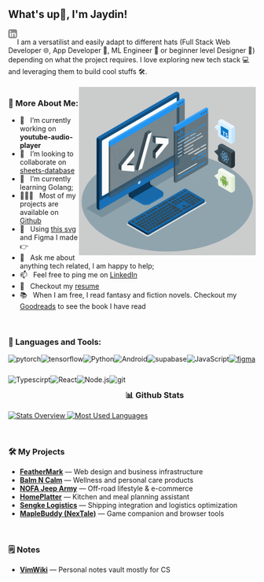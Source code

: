 ## What's up👋, I'm Jaydin!
<a href='https://www.linkedin.com/in/jaydin-gulley-671065267'><img align='left' alt="linkedin" src="https://raw.githubusercontent.com/jaydindg/jaydindg/refs/heads/main/assets/linkedin.svg" height='18px'/></a>
<!-- <a href='https://twitter.com/jaydindg/'><img align='left' alt="twitter" src="https://raw.githubusercontent.com/jaydindg/jaydindg/561d474902b59c7429ec22bb73e225696c27b202/assets/twitter.svg" height='18px'/></a> -->
<!-- <a href='https://www.kaggle.com/jaydindg/'><img alt="kaggle" src="https://raw.githubusercontent.com/jaydindg/jaydindg/561d474902b59c7429ec22bb73e225696c27b202/assets/kaggle.svg" height='18px'/></a> -->

<br/>
I am a versatilist and easily adapt to different hats (Full Stack Web Developer 🌐, App Developer 📱, ML Engineer 🤖 or beginner level Designer 🎨) depending on what the project requires. I love exploring new tech stack 💻 and leveraging them to build cool stuffs 🛠️. 
<br/>
<br/>

<img align="right" alt="GIF" src="https://raw.githubusercontent.com/jaydindg/jaydindg/refs/heads/main/techstack.gif" width="360px"/>
  
### 🧐 More About Me:

- 🔭 &nbsp; I’m currently working on **youtube-audio-player**
- 🤝 &nbsp; I’m looking to collaborate on [sheets-database](https://github.com/jaydindg/sheets-database)
- 🌱 &nbsp; I’m currently learning Golang; 
- 👨🏻‍💻 &nbsp; Most of my projects are available on [Github](https://github.com/jaydindg?tab=repositories)
- 🎨 &nbsp; Using [this svg](https://storyset.com/illustration/javascript-frameworks/amico) and Figma I made 👉
- 💬 &nbsp; Ask me about anything tech related, I am happy to help;
- 📫 &nbsp; Feel free to ping me on [LinkedIn](https://www.linkedin.com/in/jaydin-gulley-671065267)
- 📝 &nbsp; Checkout my [resume](https://drive.google.com/file/d/1ZpR5pVBTnl_Qybq7GE3MGy1SB1JehVSE/view?usp=sharing)
- 📚 &nbsp; When I am free, I read fantasy and fiction novels. Checkout my [Goodreads](https://www.goodreads.com/jaydindg) to see the book I have read

<br>

### 🔨 Languages and Tools:
<a href="https://pytorch.org/" target="_blank"> <img align="left" src="https://raw.githubusercontent.com/jaydindg/README_icons/refs/heads/main/language_and_tools/square/pytorch/pytorch.svg" alt="pytorch" height="42px"/> </a> 
<a href="https://www.tensorflow.org" target="_blank"> <img align="left" src="https://raw.githubusercontent.com/jaydindg/README_icons/refs/heads/main/language_and_tools/square/tensorflow/tensorflow.svg" alt="tensorflow" height="42px"/> </a> 
<a href="https://www.python.org" target="_blank"><img align="left" alt="Python" height ="42px" src="https://raw.githubusercontent.com/jaydindg/README_icons/refs/heads/main/language_and_tools/square/python/python.svg"></a>
<a href="https://developer.android.com" target="_blank"> <img align="left" alt="Android" height ="42px" src="https://raw.githubusercontent.com/jaydindg/README_icons/refs/heads/main/language_and_tools/square/android/android.svg"> </a>
<!-- <a href="https://kotlinlang.org" target="_blank"><img align="left" alt="Kotlin" height ="42px" src="https://raw.githubusercontent.com/jaydindg/README_icons/refs/heads/main/language_and_tools/square/kotlin/kotlin.svg"></a> -->
<!-- <a href="https://www.java.com" target="_blank"><img align="left" alt="Java" height ="42px" src="https://raw.githubusercontent.com/jaydindg/README_icons/refs/heads/main/language_and_tools/square/java/java.svg"></a> -->
<a href="https://supabase.com/" target="_blank"> <img align="left" src="https://raw.githubusercontent.com/jaydindg/README_icons/refs/heads/main/language_and_tools/square/supabase/supabase.svg" alt="supabase" height ="42px"/> </a>
<a href="https://developer.mozilla.org/en-US/docs/Web/JavaScript" target="_blank"> <img align="left" alt="JavaScript" height ="42px"  src="https://raw.githubusercontent.com/jaydindg/README_icons/refs/heads/main/language_and_tools/square/javascript/javascript.svg"> </a>
<a href="https://www.typescriptlang.org/" target="_blank"><img align="left" alt="Typescirpt" height ="42px" src="https://raw.githubusercontent.com/jaydindg/README_icons/refs/heads/main/language_and_tools/square/typescript/typescript.svg"></a>
<a href="https://reactjs.org/" target="_blank"> <img align="left" alt="React" height ="42px" src="https://raw.githubusercontent.com/jaydindg/README_icons/refs/heads/main/language_and_tools/square/react/react.svg"></a>
<a href="https://nodejs.org" target="_blank"><img align="left" alt="Node.js" height ="42px" src="https://raw.githubusercontent.com/jaydindg/README_icons/refs/heads/main/language_and_tools/square/node/node.svg"></a>
<a href="https://git-scm.com/" target="_blank"> <img src="https://raw.githubusercontent.com/jaydindg/README_icons/refs/heads/main/language_and_tools/square/git-scm/git-scm.svg" align="left" alt="git" height='42px'/> </a>
<a href="https://www.figma.com/" target="_blank"> <img src="https://raw.githubusercontent.com/jaydindg/README_icons/refs/heads/main/language_and_tools/square/figma/figma.svg" alt="figma" height='42px'/> </a>

<br>


### 📊 Github Stats
<a href='https://github.com/jaydindg/github-stats-transparent'>
  
![Stats Overview](https://raw.githubusercontent.com/jaydindg/github-stats-transparent/output/generated/overview.svg)
![Most Used Languages](https://raw.githubusercontent.com/jaydindg/github-stats-transparent/output/generated/languages.svg)

</a>

<br>

### 🛠️ My Projects
<ul>
  <li><a href="https://feathermarkagency.com" target="_blank"><strong>FeatherMark</strong></a> — Web design and business infrastructure</li>
  <li><a href="https://balmncalm.com" target="_blank"><strong>Balm N Calm</strong></a> — Wellness and personal care products</li>
  <li><a href="https://nofajeeparmy.com" target="_blank"><strong>NOFA Jeep Army</strong></a> — Off-road lifestyle & e-commerce</li>
  <li><a href="https://homeplatterapp.com" target="_blank"><strong>HomePlatter</strong></a> — Kitchen and meal planning assistant</li>
  <li><a href="https://sengkelogistics.com" target="_blank"><strong>Sengke Logistics</strong></a> — Shipping integration and logistics optimization</li>
  <li><a href="https://maplebuddy.io" target="_blank"><strong>MapleBuddy (NexTale)</strong></a> — Game companion and browser tools</li>
</ul>

<br>

### 🗒️ Notes 
<ul>
  <li><a href="https://github.com/jaydindg/vimwiki/blob/main/README.md" target="_blank"><strong>VimWiki</strong></a> — Personal notes vault mostly for CS</li>
</ul>

